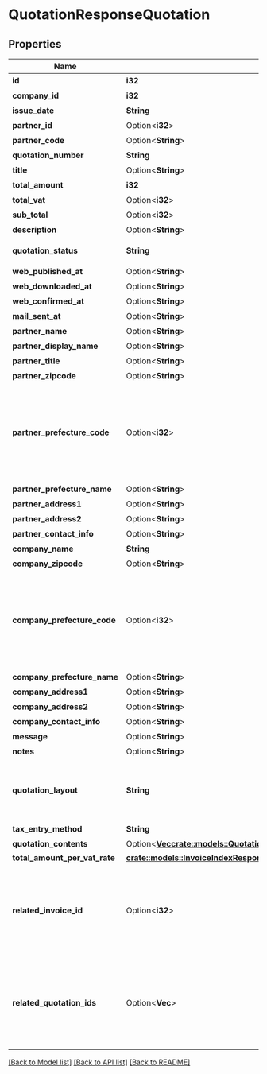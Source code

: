 # QuotationResponseQuotation

## Properties

Name | Type | Description | Notes
------------ | ------------- | ------------- | -------------
**id** | **i32** | 見積書ID | 
**company_id** | **i32** | 事業所ID | 
**issue_date** | **String** | 見積日 (yyyy-mm-dd) | 
**partner_id** | Option<**i32**> | 取引先ID | 
**partner_code** | Option<**String**> | 取引先コード | [optional]
**quotation_number** | **String** | 見積書番号 | 
**title** | Option<**String**> | タイトル | [optional]
**total_amount** | **i32** | 合計金額 | 
**total_vat** | Option<**i32**> | 消費税 | [optional]
**sub_total** | Option<**i32**> | 小計 | [optional]
**description** | Option<**String**> | 概要 | [optional]
**quotation_status** | **String** | 見積書ステータス  (unsubmitted: 送付待ち, submitted: 送付済み, all: 全て) | 
**web_published_at** | Option<**String**> | Web共有日時(最新) | [optional]
**web_downloaded_at** | Option<**String**> | Web共有ダウンロード日時(最新) | [optional]
**web_confirmed_at** | Option<**String**> | Web共有取引先確認日時(最新) | [optional]
**mail_sent_at** | Option<**String**> | メール送信日時(最新) | [optional]
**partner_name** | Option<**String**> | 取引先名 | [optional]
**partner_display_name** | Option<**String**> | 見積書に表示する取引先名 | [optional]
**partner_title** | Option<**String**> | 敬称（御中、様、(空白)の3つから選択） | 
**partner_zipcode** | Option<**String**> | 郵便番号 | [optional]
**partner_prefecture_code** | Option<**i32**> | 都道府県コード（-1: 設定しない、0:北海道、1:青森、2:岩手、3:宮城、4:秋田、5:山形、6:福島、7:茨城、8:栃木、9:群馬、10:埼玉、11:千葉、12:東京、13:神奈川、14:新潟、15:富山、16:石川、17:福井、18:山梨、19:長野、20:岐阜、21:静岡、22:愛知、23:三重、24:滋賀、25:京都、26:大阪、27:兵庫、28:奈良、29:和歌山、30:鳥取、31:島根、32:岡山、33:広島、34:山口、35:徳島、36:香川、37:愛媛、38:高知、39:福岡、40:佐賀、41:長崎、42:熊本、43:大分、44:宮崎、45:鹿児島、46:沖縄 | [optional]
**partner_prefecture_name** | Option<**String**> | 都道府県 | [optional]
**partner_address1** | Option<**String**> | 市区町村・番地 | [optional]
**partner_address2** | Option<**String**> | 建物名・部屋番号など | [optional]
**partner_contact_info** | Option<**String**> | 取引先担当者名 | [optional]
**company_name** | **String** | 事業所名 | 
**company_zipcode** | Option<**String**> | 郵便番号 | [optional]
**company_prefecture_code** | Option<**i32**> | 都道府県コード（-1: 設定しない、0:北海道、1:青森、2:岩手、3:宮城、4:秋田、5:山形、6:福島、7:茨城、8:栃木、9:群馬、10:埼玉、11:千葉、12:東京、13:神奈川、14:新潟、15:富山、16:石川、17:福井、18:山梨、19:長野、20:岐阜、21:静岡、22:愛知、23:三重、24:滋賀、25:京都、26:大阪、27:兵庫、28:奈良、29:和歌山、30:鳥取、31:島根、32:岡山、33:広島、34:山口、35:徳島、36:香川、37:愛媛、38:高知、39:福岡、40:佐賀、41:長崎、42:熊本、43:大分、44:宮崎、45:鹿児島、46:沖縄 | [optional]
**company_prefecture_name** | Option<**String**> | 都道府県 | [optional]
**company_address1** | Option<**String**> | 市区町村・番地 | [optional]
**company_address2** | Option<**String**> | 建物名・部屋番号など | [optional]
**company_contact_info** | Option<**String**> | 事業所担当者名 | [optional]
**message** | Option<**String**> | メッセージ | [optional]
**notes** | Option<**String**> | 備考 | [optional]
**quotation_layout** | **String** | 見積書レイアウト * `default_classic` - レイアウト１/クラシック (デフォルト)  * `standard_classic` - レイアウト２/クラシック  * `envelope_classic` - 封筒１/クラシック  * `default_modern` - レイアウト１/モダン  * `standard_modern` - レイアウト２/モダン  * `envelope_modern` - 封筒/モダン | 
**tax_entry_method** | **String** | 見積書の消費税計算方法(inclusive: 内税, exclusive: 外税) | 
**quotation_contents** | Option<[**Vec<crate::models::QuotationIndexResponseQuotationsInnerQuotationContentsInner>**](quotationIndexResponse_quotations_inner_quotation_contents_inner.md)> | 見積内容 | [optional]
**total_amount_per_vat_rate** | [**crate::models::InvoiceIndexResponseInvoicesInnerTotalAmountPerVatRate**](invoiceIndexResponse_invoices_inner_total_amount_per_vat_rate.md) |  | 
**related_invoice_id** | Option<**i32**> | 関連する請求書ID<br> 下記で作成したものが該当します。  <a href=\"https://support.freee.co.jp/hc/ja/articles/203318410#1-2\" target=\"_blank\">見積書・納品書を納品書・請求書に変換する</a><br> <a href=\"https://support.freee.co.jp/hc/ja/articles/209076226\" target=\"_blank\">複数の見積書・納品書から合算請求書を作成する</a><br>  | [optional]
**related_quotation_ids** | Option<**Vec<i32>**> | 関連する見積書ID(配列)<br> 下記で作成したものが該当します。  <a href=\"https://support.freee.co.jp/hc/ja/articles/203318410#1-2\" target=\"_blank\">見積書・納品書を納品書・請求書に変換する</a><br> <a href=\"https://support.freee.co.jp/hc/ja/articles/209076226\" target=\"_blank\">複数の見積書・納品書から合算請求書を作成する</a><br>  | [optional]

[[Back to Model list]](../README.md#documentation-for-models) [[Back to API list]](../README.md#documentation-for-api-endpoints) [[Back to README]](../README.md)


